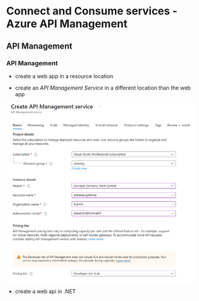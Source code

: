 # Connect and Consume services - Azure API Management


## API Management

### API Management

- create a web app in a resource location

- create an *API Management Service* in a different location than the web app
<img src="/pictures/api_management.png" title="api management"  width="500">

- create a web api in .NET
